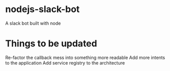 # nodejs-slack-bot

A slack bot built with node

# Things to be updated

Re-factor the callback mess into something more readable
Add more intents to the application
Add service registry to the architecture
